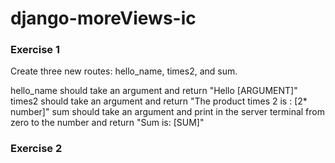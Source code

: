 # django-moreViews-ic

### Exercise 1
Create three new routes: hello_name, times2, and sum.

hello_name should take an argument and return "Hello [ARGUMENT]"
times2 should take an argument and return "The product times 2 is : [2* number]"
sum should take an argument and print in the server terminal from zero to the number and return "Sum is: [SUM]"

### Exercise 2
